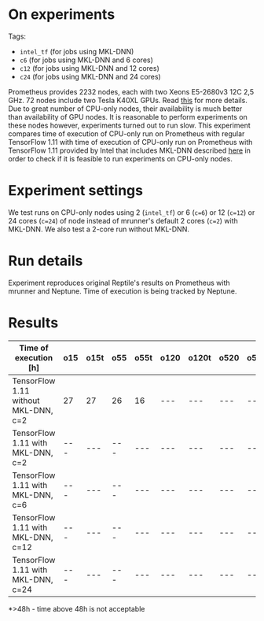 # On experiments
 
Tags:
- `intel_tf` (for jobs using MKL-DNN)
- `c6` (for jobs using MKL-DNN and 6 cores)
- `c12` (for jobs using MKL-DNN and 12 cores)
- `c24` (for jobs using MKL-DNN and 24 cores)

Prometheus provides 2232 nodes, each with two Xeons E5-2680v3 12C 2,5 GHz. 72 nodes include two Tesla K40XL GPUs. Read [this](https://pl.wikipedia.org/wiki/Prometheus_(superkomputer)) for more details. Due to great number of CPU-only nodes, their availability is much better than availability of GPU nodes. It is reasonable to perform experiments on these nodes however, experiments turned out to run slow. This experiment compares time of execution of CPU-only run on Prometheus with regular TensorFlow 1.11 with time of execution of CPU-only run on Prometheus with TensorFlow 1.11 provided by Intel that includes MKL-DNN described [here](https://software.intel.com/en-us/articles/intel-optimization-for-tensorflow-installation-guide) in order to check if it is feasible to run experiments on CPU-only nodes.

# Experiment settings

We test runs on CPU-only nodes using 2 (`intel_tf`) or 6 (`c=6`) or 12 (`c=12`) or 24 cores (`c=24`) of node instead of mrunner's default 2 cores (`c=2`) with MKL-DNN. We also test a 2-core run without MKL-DNN.

# Run details
Experiment reproduces original Reptile's results on Prometheus with mrunner and Neptune. Time of execution is being tracked by Neptune.

# Results

Time of execution [h] | o15 | o15t | o55 | o55t | o120 | o120t | o520 | o520t | m15 | m15t | m55 | m55t
--- | --- | --- | --- |--- |--- |--- | --- | --- | --- | --- | --- | ---
TensorFlow 1.11 without MKL-DNN, c=2 | 27 | 27 | 26 | 16 | --- | --- | --- | --- | >48* | >48* | >48* | >48*
TensorFlow 1.11 with MKL-DNN, c=2  | --- | --- | --- |--- | --- | --- | --- | --- | --- | --- | --- | ---
TensorFlow 1.11 with MKL-DNN, c=6  | --- | --- | --- | --- | --- | --- | --- | --- | --- | --- | --- | ---
TensorFlow 1.11 with MKL-DNN, c=12  | --- | --- | --- | --- | --- | --- | --- | --- | --- | --- | --- | --- 
TensorFlow 1.11 with MKL-DNN, c=24  | --- | --- | --- | --- | --- | --- | --- | --- | --- | --- | --- | ---

\*>48h - time above 48h is not acceptable
